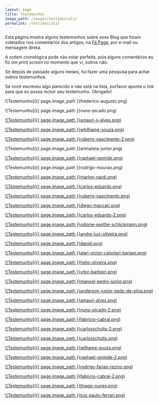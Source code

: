 ```yaml
---
layout: page
title: Testemunhos
image_path: /images/testimonials/
permalink: /testimonials/
---
```


Esta página mostra alguns testemunhos sobre esse Blog que foram coletados nos comentários dos artigos, na [Fã Page](https://www.facebook.com/objectpascalprogramming/), por e-mail ou mensagem direta.

A ordem cronológica pode não estar perfeita, pois alguns comentários eu fiz um *print screen* no momento que vi, outros não.

Só depois de passado alguns meses, fui fazer uma pesquisa para achar outros testemunhos.

Se você escreveu algo parecido e não está na lista, porfavor aponte o link para que eu possa incluir seu testemunho. Obrigado!

![Testemunho]({{ page.image_path }}frederico-augusto.png)

![Testemunho]({{ page.image_path }}nuno-picado.png)

[![Testemunho]({{ page.image_path }}amauri-s-alves.png)](http://objectpascalprogramming.com/posts/interfaces-em-todo-lugar/#comment-3003869430)

[![Testemunho]({{ page.image_path }}whilhame-souza.png)](http://objectpascalprogramming.com/observando-objetos#comment-3318718279)

[![Testemunho]({{ page.image_path }}rubens-nascimento-2.png)](http://objectpascalprogramming.com/observando-objetos#comment-3320932118)

![Testemunho]({{ page.image_path }}arimateia-junior.png)

[![Testemunho]({{ page.image_path }}raphael-gomide.png)](http://objectpascalprogramming.com/posts/objetos-pensam-e-tomam-decisoes/#comment-2656856418)

![Testemunho]({{ page.image_path }}rodrigo-mourao.png)

[![Testemunho]({{ page.image_path }}marlon-nardi.png)](http://objectpascalprogramming.com/posts/construtores-da-classe-primario-secundarios/#comment-2591573163)

[![Testemunho]({{ page.image_path }}carlos-eduardo.png)](http://objectpascalprogramming.com/posts/nao-utilize-nil-ou-null/#comment-2617771905)

[![Testemunho]({{ page.image_path }}rubens-nascimento.png)](http://objectpascalprogramming.com/posts/nao-utilize-casting/#comment-2629865788)

[![Testemunho]({{ page.image_path }}diego-maccari.png)](http://objectpascalprogramming.com/posts/heranca-pode-ser-o-mal-da-orientacao-a-objetos-parte-1/#comment-2691799122)

[![Testemunho]({{ page.image_path }}carlos-eduardo-2.png)](http://objectpascalprogramming.com/posts/nao-utilize-casting/#comment-2629964585)

[![Testemunho]({{ page.image_path }}odione-seothe-schlickmann.png)](http://objectpascalprogramming.com/posts/procedural-e-facil-orientado-a-objetos-e-dificil/#comment-2878755909)

[![Testemunho]({{ page.image_path }}andre-luiz-oliveira.png)](http://objectpascalprogramming.com/posts/delegacao-de-implementacao-de-interfaces/#comment-2931258737)

[![Testemunho]({{ page.image_path }}daniel.png)](http://objectpascalprogramming.com/posts/interfaces-delegacao-problemas-solucoes/#comment-2944544578)

[![Testemunho]({{ page.image_path }}alan-victor-calsolari-bariani.png)](http://objectpascalprogramming.com/posts/nao-culpe-o-codigo-alheio/#comment-2977553428)

[![Testemunho]({{ page.image_path }}helio-oliveira.png)](http://objectpascalprogramming.com/posts/diga-me-algo-sobre-voce/#comment-3001231856)

[![Testemunho]({{ page.image_path }}vitor-barbieri.png)](http://objectpascalprogramming.com/posts/objetos-agregados/#comment-3038150112)

[![Testemunho]({{ page.image_path }}manoel-pedro-junior.png)](http://objectpascalprogramming.com/posts/retrospectiva-2016/#comment-3079759369)

[![Testemunho]({{ page.image_path }}anderson-junior-gado-da-silva.png)](http://objectpascalprogramming.com/posts/retrospectiva-2016/#comment-3084970161)

[![Testemunho]({{ page.image_path }}amauri-alves.png)](http://objectpascalprogramming.com/posts/retrospectiva-2016/#comment-3079855710)

[![Testemunho]({{ page.image_path }}nuno-picado-2.png)](http://objectpascalprogramming.com/posts/retrospectiva-2016/#comment-3079221115)

[![Testemunho]({{ page.image_path }}fabricio-cabral.png)](http://objectpascalprogramming.com/posts/retrospectiva-2016/#comment-3079314704)

[![Testemunho]({{ page.image_path }}carlosschults-2.png)](http://objectpascalprogramming.com/posts/retrospectiva-2016/#comment-3079203467)

[![Testemunho]({{ page.image_path }}carlosschults.png)](http://carlosschults.net/pt/blogs-desenvolvimento-portugues/#object-pascal-programming)

[![Testemunho]({{ page.image_path }}wilhame-souza.png)](http://objectpascalprogramming.com/observando-objetos#comment-3318718279)

[![Testemunho]({{ page.image_path }}raphael-gomide-2.png)](http://objectpascalprogramming.com/observando-objetos#comment-3318962646)

[![Testemunho]({{ page.image_path }}rodrigo-farias-rezino.png)](http://objectpascalprogramming.com/herdar-para-rotular#comment-3329742323)

[![Testemunho]({{ page.image_path }}fabricio-cabral-2.png)](https://gitter.im/mdbs99/opp?at=59356109e531dbc905b178e6)

[![Testemunho]({{ page.image_path }}thiago-nunes.png)](https://www.facebook.com/objectpascalprogramming/posts/506966219656201?comment_id=507253156294174)

[![Testemunho]({{ page.image_path }}luiz-paulo-ferrari.png)](http://objectpascalprogramming.com/nomeando-classes-em-libraries#comment-3546762646)